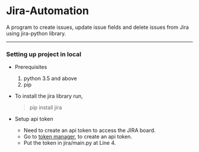 # Jira-Automation
A program to create issues, update issue fields and delete issues from Jira using jira-python library.

---

### Setting up project in local

- Prerequisites
    1) python 3.5 and above
    2) pip

- To install the jira library run,
    > pip install jira

- Setup api token
    - Need to create an api token to access the JIRA board.
    - Go to [token manager](https://id.atlassian.com/manage-profile/security/api-tokens), to create an api token.
    - Put the token in jira/main.py at Line 4.

